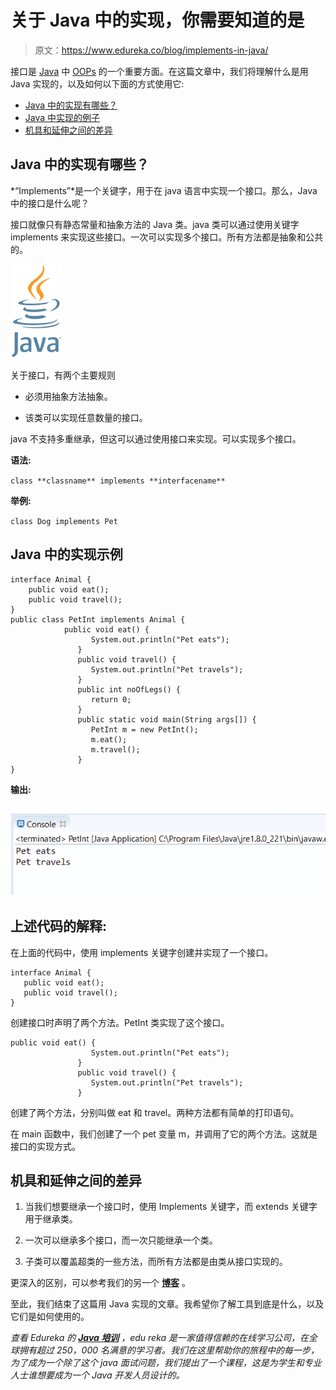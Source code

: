 # 关于 Java 中的实现，你需要知道的是

> 原文：<https://www.edureka.co/blog/implements-in-java/>

接口是 [Java](https://www.edureka.co/blog/java-tutorial/) 中 [OOPs](https://www.edureka.co/blog/object-oriented-programming/) 的一个重要方面。在这篇文章中，我们将理解什么是用 Java 实现的，以及如何以下面的方式使用它:

*   [Java 中的实现有哪些？](#what)
*   [Java 中实现的例子](#code)
*   [机具和延伸之间的差异](#difference)

## **Java 中的实现有哪些？**

*“Implements”*是一个关键字，用于在 java 语言中实现一个接口。那么，Java 中的接口是什么呢？

接口就像只有静态常量和抽象方法的 Java 类。java 类可以通过使用关键字 implements 来实现这些接口。一次可以实现多个接口。所有方法都是抽象和公共的。

![Java Logo](img/ba2e139ba09d4bcd6574457af0fe6049.png)

关于接口，有两个主要规则

*   必须用抽象方法抽象。

*   该类可以实现任意数量的接口。

java 不支持多重继承，但这可以通过使用接口来实现。可以实现多个接口。

**语法:**

`class **classname** implements **interfacename**`

**举例:**

`class Dog implements Pet`

## **Java 中的实现示例**

```
interface Animal {
    public void eat();
    public void travel();
}
public class PetInt implements Animal {
            public void eat() {
                  System.out.println("Pet eats");
               }
               public void travel() {
                  System.out.println("Pet travels");
               }
               public int noOfLegs() {
                  return 0;
               }
               public static void main(String args[]) {
                  PetInt m = new PetInt();
                  m.eat();
                  m.travel();
               }
}
```

**输出:**

## **![Implements In Java](img/4dd81abd9a360c6a93de5c442294747b.png)**

## **上述代码的解释:**

在上面的代码中，使用 implements 关键字创建并实现了一个接口。

```
interface Animal {
   public void eat();
   public void travel();
}
```

创建接口时声明了两个方法。PetInt 类实现了这个接口。

```
public void eat() {
                  System.out.println("Pet eats");
               }
               public void travel() {
                  System.out.println("Pet travels");
               }
```

创建了两个方法，分别叫做 eat 和 travel。两种方法都有简单的打印语句。

在 main 函数中，我们创建了一个 pet 变量 m，并调用了它的两个方法。这就是接口的实现方式。

## **机具和延伸之间的差异**

1.  当我们想要继承一个接口时，使用 Implements 关键字，而 extends 关键字用于继承类。

2.  一次可以继承多个接口，而一次只能继承一个类。

3.  子类可以覆盖超类的一些方法，而所有方法都是由类从接口实现的。

更深入的区别，可以参考我们的另一个 **[博客](https://www.edureka.co/blog/extends-vs-implements/)** 。

至此，我们结束了这篇用 Java 实现的文章。我希望你了解工具到底是什么，以及它们是如何使用的。

*查看 Edureka 的 **[Java 培训](https://www.edureka.co/java-j2ee-soa-training)** ，edu reka 是一家值得信赖的在线学习公司，在全球拥有超过 250，000 名满意的学习者。我们在这里帮助你的旅程中的每一步，为了成为一个除了这个 java 面试问题，我们提出了一个课程，这是为学生和专业人士谁想要成为一个 Java 开发人员设计的。*